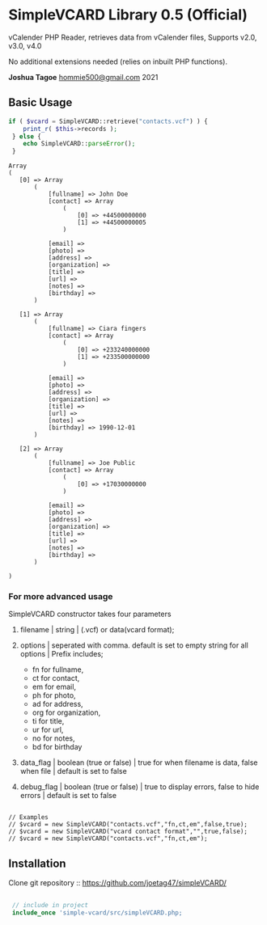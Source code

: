 # SimpleVCARD Library 0.5 (Official)
vCalender PHP Reader, retrieves data from vCalender files, Supports v2.0, v3.0, v4.0

No additional extensions needed (relies on inbuilt PHP functions).

**Joshua Tagoe** <hommie500@gmail.com> 2021

## Basic Usage
```php  
if ( $vcard = SimpleVCARD::retrieve("contacts.vcf") ) {
    print_r( $this->records );
 } else {
    echo SimpleVCARD::parseError();
 }
 ```
 ```
Array
(
    [0] => Array
        (
            [fullname] => John Doe
            [contact] => Array
                (
                    [0] => +44500000000
                    [1] => +44500000005
                )

            [email] => 
            [photo] => 
            [address] => 
            [organization] => 
            [title] => 
            [url] => 
            [notes] => 
            [birthday] => 
        )

    [1] => Array
        (
            [fullname] => Ciara fingers
            [contact] => Array
                (
                    [0] => +233240000000
                    [1] => +233500000000
                )

            [email] => 
            [photo] => 
            [address] => 
            [organization] => 
            [title] => 
            [url] => 
            [notes] => 
            [birthday] => 1990-12-01
        )

    [2] => Array
        (
            [fullname] => Joe Public
            [contact] => Array
                (
                    [0] => +17030000000
                )

            [email] => 
            [photo] => 
            [address] => 
            [organization] => 
            [title] => 
            [url] => 
            [notes] => 
            [birthday] => 
        )

)
```
### For more advanced usage
SimpleVCARD constructor takes four parameters 

1. filename | string | (.vcf) or data(vcard format);

2. options | seperated with comma. default is set to empty string for all options | Prefix includes; 
    -  fn  for fullname,
	-  ct  for contact,
	-  em  for email,
	-  ph  for photo,
	-  ad  for address,
	-  org  for organization,
	-  ti  for title,
	-  ur  for url,
	-  no  for notes,
	-  bd  for birthday

3. data_flag | boolean (true or false) | true for when filename is data, false when file | default is set to false

4. debug_flag | boolean (true or false) | true to display errors, false to hide errors | default is set to false

```

// Examples
// $vcard = new SimpleVCARD("contacts.vcf","fn,ct,em",false,true);
// $vcard = new SimpleVCARD("vcard contact format","",true,false);
// $vcard = new SimpleVCARD("contacts.vcf","fn,ct,em");

```
## Installation

Clone git repository :: https://github.com/joetag47/simpleVCARD/

```php
   
 // include in project  
 include_once 'simple-vcard/src/simpleVCARD.php;
 
 ```

